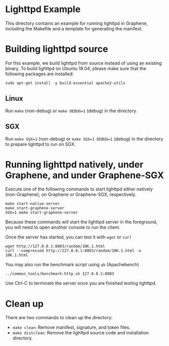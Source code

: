 # Lighttpd Example

This directory contains an example for running lighttpd in Graphene, including
the Makefile and a template for generating the manifest.

# Building lighttpd source

For this example, we build lighttpd from source instead of using an existing
binary. To build lighttpd on Ubuntu 18.04, please make sure that the following
packages are installed:

    sudo apt-get install -y build-essential apache2-utils

## Linux

Run `make` (non-debug) or `make DEBUG=1` (debug) in the directory.

## SGX

Run `make SGX=1` (non-debug) or `make SGX=1 DEBUG=1` (debug) in the directory to
prepare lighttpd to run on SGX.

# Running lighttpd natively, under Graphene, and under Graphene-SGX

Execute one of the following commands to start lighttpd either natively
(non-Graphene), on Graphene or Graphene-SGX, respectively.

    make start-native-server
    make start-graphene-server
    SGX=1 make start-graphene-server

Because these commands will start the lighttpd server in the foreground, you
will need to open another console to run the client.

Once the server has started, you can test it with `wget` or `curl`

    wget http://127.0.0.1:8003/random/10K.1.html
    curl --compressed http://127.0.0.1:8003/random/10K.1.html -o 10K.1.html

You may also run the benchmark script using `ab` (Apachebench)

    ../common_tools/benchmark-http.sh 127.0.0.1:8003

Use Ctrl-C to terminate the server once you are finished testing lighttpd.

# Clean up

There are two commands to clean up the directory:

* `make clean`: Remove manifest, signature, and token files.
* `make distclean`: Remove the lighttpd source code and installation directory.
